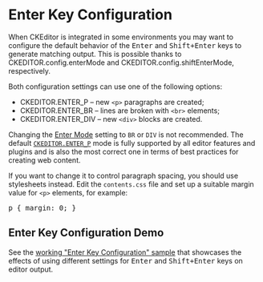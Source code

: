 # Enter Key Configuration

When CKEditor is integrated in some environments you may want to configure the default behavior of the <kbd>Enter</kbd> and <kbd>Shift+Enter</kbd> keys to generate matching output. This is possible thanks to CKEDITOR.config.enterMode and CKEDITOR.config.shiftEnterMode, respectively.

Both configuration settings can use one of the following options:

* CKEDITOR.ENTER_P &ndash; new `<p>` paragraphs are created;
* CKEDITOR.ENTER_BR &ndash; lines are broken with `<br>` elements;
* CKEDITOR.ENTER_DIV &ndash; new `<div>` blocks are created.

<div class="tip">
	<p>
		Changing the <a href="#!/api/CKEDITOR.config-cfg-enterMode">Enter Mode</a>
		setting to <code>BR</code> or <code>DIV</code> is not recommended. The default
		<code><a href="#!/api/CKEDITOR-property-ENTER_P">CKEDITOR.ENTER_P</a></code>
		mode is fully supported by all editor features and plugins and is also the most correct one
		in terms of best practices for creating web content.
	</p>
	<p>
		If you want to change it to control paragraph spacing, you should use stylesheets instead. Edit the
		<code>contents.css</code> file and set up a suitable margin value for <code>&lt;p&gt;</code>
		elements, for example:
	<pre>p { margin: 0; }</pre>
	</p>
</div>

## Enter Key Configuration Demo 

See the [working "Enter Key Configuration" sample](http://sdk.ckeditor.com/samples/enterkey.html) that showcases the effects of using different settings for <kbd>Enter</kbd> and <kbd>Shift+Enter</kbd> keys on editor output.
